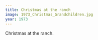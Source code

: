 ```yaml
---
title: Christmas at the ranch
image: 1973_Christmas_Grandchildren.jpg
year: 1973
---
```


Christmas at the ranch.
